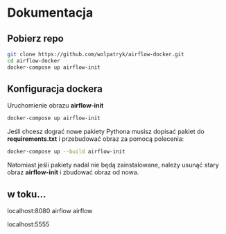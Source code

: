 # Dokumentacja

## Pobierz repo

```sh
git clone https://github.com/wolpatryk/airflow-docker.git
cd airflow-docker
docker-compose up airflow-init
```

## Konfiguracja dockera

Uruchomienie obrazu **airflow-init**

```sh
docker-compose up airflow-init
```

Jeśli chcesz dograć nowe pakiety Pythona musisz dopisać pakiet do **requirements.txt** i przebudować obraz za pomocą polecenia:

```sh
docker-compose up --build airflow-init
```

Natomiast jeśli pakiety nadal nie będą zainstalowane, należy usunąć stary obraz **airflow-init** i zbudować obraz od nowa.

## w toku...

localhost:8080
airflow
airflow

localhost:5555
